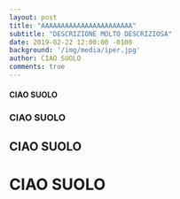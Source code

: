 ```yaml
---
layout: post
title: "AAAAAAAAAAAAAAAAAAAAAAA"
subtitle: "DESCRIZIONE MOLTO DESCRIZIOSA"
date: 2019-02-22 12:00:00 -0100
background: '/img/media/iper.jpg'
author: CIAO SUOLO
comments: true
---
```



#### CIAO SUOLO
### CIAO SUOLO
## CIAO SUOLO
# CIAO SUOLO